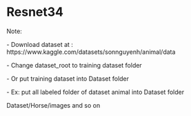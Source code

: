 # Resnet34
<body> 
<p> Note: </p>
<p>- Download dataset at : https://www.kaggle.com/datasets/sonnguyenh/animal/data</p>
<p>- Change dataset_root to training dataset folder</p>
<p>- Or put training dataset into Dataset folder</p>
<p>- Ex: put all labeled folder of dataset animal into Dataset folder</p>
<p> Dataset/Horse/images and so on</p>
</body>
